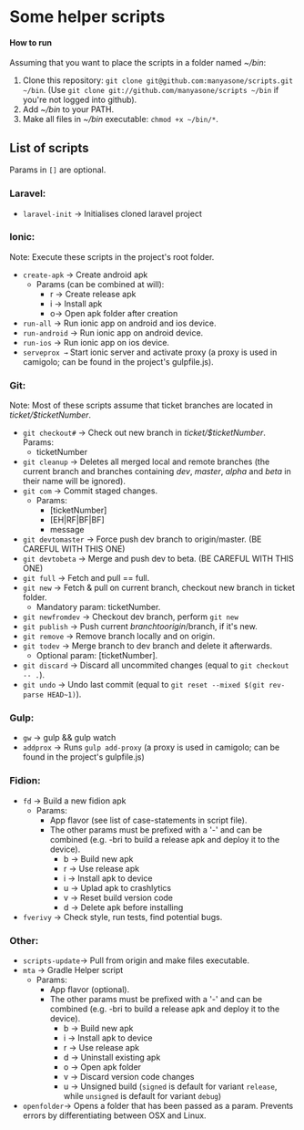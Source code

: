 # Some helper scripts

#### How to run

Assuming that you want to place the scripts in a folder named _~/bin_:

1. Clone this repository: ```git clone git@github.com:manyasone/scripts.git ~/bin```.
	(Use ```git clone git://github.com/manyasone/scripts ~/bin``` if you're not logged into github).
2. Add _~/bin_ to your PATH.
3. Make all files in _~/bin_ executable: ```chmod +x ~/bin/*```.

## List of scripts
Params in `[]` are optional.

### Laravel:
- ```laravel-init``` → Initialises cloned laravel project

### Ionic:
Note: Execute these scripts in the project's root folder.
- ```create-apk``` → Create android apk
    - Params (can be combined at will):
        - r → Create release apk
        - i → Install apk
        - o→ Open apk folder after creation
- ```run-all``` → Run ionic app on android and ios device.
- ```run-android``` → Run ionic app on android device.
- ```run-ios``` → Run ionic app on ios device.
- ```serveprox →``` Start ionic server and activate proxy (a proxy is used in camigolo; can be found in the project's gulpfile.js).

### Git:
Note: Most of these scripts assume that ticket branches are located in _ticket/$ticketNumber_.

- ```git checkout#``` → Check out new branch in _ticket/$ticketNumber_. Params:
    - ticketNumber
- ```git cleanup``` → Deletes all merged local and remote branches (the current branch and branches containing _dev_, _master_, _alpha_ and _beta_ in their name will be ignored).
- ```git com``` → Commit staged changes.
    - Params:
        - [ticketNumber]
        - [EH|RF|BF|BF]
        - message
- ```git devtomaster``` → Force push dev branch to origin/master. (BE CAREFUL WITH THIS ONE)
- ```git devtobeta``` → Merge and push dev to beta. (BE CAREFUL WITH THIS ONE)
- ```git full``` → Fetch and pull == full.
- ```git new``` → Fetch & pull on current branch, checkout new branch in ticket folder.
    - Mandatory param: ticketNumber.
- ```git newfromdev``` → Checkout dev branch, perform ```git new```
- ```git publish``` → Push current $branch to origin/$branch, if it's new.
- ```git remove``` → Remove branch locally and on origin.
- ```git todev``` → Merge branch to dev branch and delete it afterwards.
    - Optional param: [ticketNumber].
- ```git discard``` → Discard all uncommited changes (equal to ```git checkout -- .```).
- ```git undo``` → Undo last commit (equal to ```git reset --mixed $(git rev-parse HEAD~1)```).


### Gulp:
- ```gw``` → gulp && gulp watch
- ```addprox``` → Runs ```gulp add-proxy``` (a proxy is used in camigolo; can be found in the project's gulpfile.js)

### Fidion:
- ```fd``` → Build a new fidion apk
	- Params:
		- App flavor (see list of case-statements in script file).
 		- The other params must be prefixed with a '-' and can be combined (e.g. -bri to build a release apk and deploy it to the device).
 			- b → Build new apk
 			- r → Use release apk
 			- i → Install apk to device
 		 	- u → Uplad apk to crashlytics
 		 	- v → Reset build version code
 		 	- d → Delete apk before installing
- ```fverivy``` → Check style, run tests, find potential bugs.

### Other:
- ```scripts-update```→ Pull from origin and make files executable.
- ```mta``` → Gradle Helper script
	- Params:
		- App flavor (optional).
 		- The other params must be prefixed with a '-' and can be combined (e.g. -bri to build a release apk and deploy it to the device).
           - b → Build new apk
           - i → Install apk to device
           - r → Use release apk
           - d → Uninstall existing apk
           - o → Open apk folder
           - v → Discard version code changes
           - u → Unsigned build (`signed` is default for variant `release`, while `unsigned` is default for variant `debug`)
- ```openfolder```→ Opens a folder that has been passed as a param. Prevents errors by differentiating between OSX and Linux.